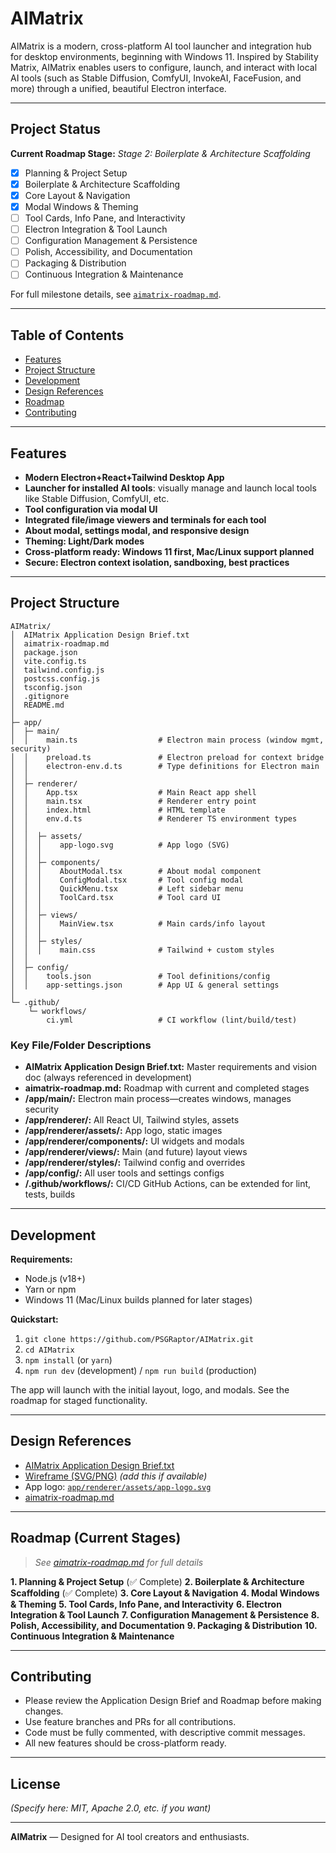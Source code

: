 # AIMatrix

AIMatrix is a modern, cross-platform AI tool launcher and integration hub for desktop environments, beginning with Windows 11. Inspired by Stability Matrix, AIMatrix enables users to configure, launch, and interact with local AI tools (such as Stable Diffusion, ComfyUI, InvokeAI, FaceFusion, and more) through a unified, beautiful Electron interface.

---

## Project Status

**Current Roadmap Stage:** *Stage 2: Boilerplate & Architecture Scaffolding*

* [x] Planning & Project Setup
* [x] Boilerplate & Architecture Scaffolding
* [x] Core Layout & Navigation
* [x] Modal Windows & Theming
* [ ] Tool Cards, Info Pane, and Interactivity
* [ ] Electron Integration & Tool Launch
* [ ] Configuration Management & Persistence
* [ ] Polish, Accessibility, and Documentation
* [ ] Packaging & Distribution
* [ ] Continuous Integration & Maintenance

For full milestone details, see [`aimatrix-roadmap.md`](./aimatrix-roadmap.md).

---

## Table of Contents

* [Features](#features)
* [Project Structure](#project-structure)
* [Development](#development)
* [Design References](#design-references)
* [Roadmap](#roadmap)
* [Contributing](#contributing)

---

## Features

* **Modern Electron+React+Tailwind Desktop App**
* **Launcher for installed AI tools**: visually manage and launch local tools like Stable Diffusion, ComfyUI, etc.
* **Tool configuration via modal UI**
* **Integrated file/image viewers and terminals for each tool**
* **About modal, settings modal, and responsive design**
* **Theming: Light/Dark modes**
* **Cross-platform ready: Windows 11 first, Mac/Linux support planned**
* **Secure: Electron context isolation, sandboxing, best practices**

---

## Project Structure

```plaintext
AIMatrix/
│  AIMatrix Application Design Brief.txt
│  aimatrix-roadmap.md
│  package.json
│  vite.config.ts
│  tailwind.config.js
│  postcss.config.js
│  tsconfig.json
│  .gitignore
│  README.md
│
├─ app/
│  ├─ main/
│  │    main.ts                  # Electron main process (window mgmt, security)
│  │    preload.ts               # Electron preload for context bridge
│  │    electron-env.d.ts        # Type definitions for Electron main
│  │
│  ├─ renderer/
│  │    App.tsx                  # Main React app shell
│  │    main.tsx                 # Renderer entry point
│  │    index.html               # HTML template
│  │    env.d.ts                 # Renderer TS environment types
│  │
│  │  ├─ assets/
│  │  │    app-logo.svg          # App logo (SVG)
│  │  │
│  │  ├─ components/
│  │  │    AboutModal.tsx        # About modal component
│  │  │    ConfigModal.tsx       # Tool config modal
│  │  │    QuickMenu.tsx         # Left sidebar menu
│  │  │    ToolCard.tsx          # Tool card UI
│  │  │
│  │  ├─ views/
│  │  │    MainView.tsx          # Main cards/info layout
│  │  │
│  │  ├─ styles/
│  │  │    main.css              # Tailwind + custom styles
│  │
│  ├─ config/
│  │    tools.json               # Tool definitions/config
│  │    app-settings.json        # App UI & general settings
│
└─ .github/
    └─ workflows/
        ci.yml                   # CI workflow (lint/build/test)
```

### **Key File/Folder Descriptions**

* **AIMatrix Application Design Brief.txt:** Master requirements and vision doc (always referenced in development)
* **aimatrix-roadmap.md:** Roadmap with current and completed stages
* **/app/main/:** Electron main process—creates windows, manages security
* **/app/renderer/:** All React UI, Tailwind styles, assets
* **/app/renderer/assets/:** App logo, static images
* **/app/renderer/components/:** UI widgets and modals
* **/app/renderer/views/:** Main (and future) layout views
* **/app/renderer/styles/:** Tailwind config and overrides
* **/app/config/:** All user tools and settings configs
* **/.github/workflows/:** CI/CD GitHub Actions, can be extended for lint, tests, builds

---

## Development

**Requirements:**

* Node.js (v18+)
* Yarn or npm
* Windows 11 (Mac/Linux builds planned for later stages)

**Quickstart:**

1. `git clone https://github.com/PSGRaptor/AIMatrix.git`
2. `cd AIMatrix`
3. `npm install` (or `yarn`)
4. `npm run dev` (development) / `npm run build` (production)

The app will launch with the initial layout, logo, and modals. See the roadmap for staged functionality.

---

## Design References

* [AIMatrix Application Design Brief.txt](./AIMatrix%20Application%20Design%20Brief.txt)
* [Wireframe (SVG/PNG)](./app/renderer/assets/app-wireframe.png) *(add this if available)*
* App logo: [`app/renderer/assets/app-logo.svg`](./app/renderer/assets/app-logo.svg)
* [aimatrix-roadmap.md](./aimatrix-roadmap.md)

---

## Roadmap (Current Stages)

> *See [aimatrix-roadmap.md](./aimatrix-roadmap.md) for full details*

**1. Planning & Project Setup** (✅ Complete)
**2. Boilerplate & Architecture Scaffolding** (✅ Complete)
**3. Core Layout & Navigation**
**4. Modal Windows & Theming**
**5. Tool Cards, Info Pane, and Interactivity**
**6. Electron Integration & Tool Launch**
**7. Configuration Management & Persistence**
**8. Polish, Accessibility, and Documentation**
**9. Packaging & Distribution**
**10. Continuous Integration & Maintenance**

---

## Contributing

* Please review the Application Design Brief and Roadmap before making changes.
* Use feature branches and PRs for all contributions.
* Code must be fully commented, with descriptive commit messages.
* All new features should be cross-platform ready.

---

## License

*(Specify here: MIT, Apache 2.0, etc. if you want)*

---

**AIMatrix** — Designed for AI tool creators and enthusiasts.
